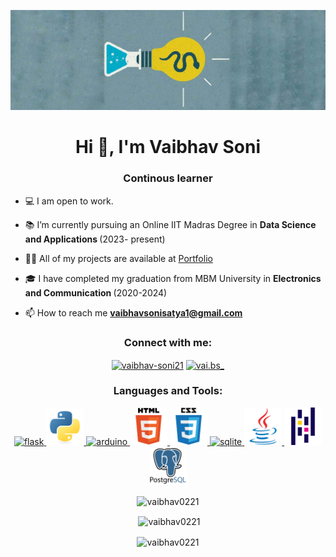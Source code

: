 ![logo](https://github.com/Vaibhav0221/Vaibhav0221/blob/main/Banner.jpeg)

<h1 align="center">Hi 👋, I'm Vaibhav Soni</h1>
<h3 align="center">Continous learner</h3>

- 💻 I am open to work.

- 📚 I’m currently pursuing an Online IIT Madras Degree in  <strong> Data Science and Applications </strong>    (2023- present)

- 👨‍💻 All of my projects are available at [Portfolio](https://vaibhav0221.github.io/IITM/)

- 🎓 I have completed my graduation from MBM University in <strong> Electronics and Communication </strong>    (2020-2024)

- 📫 How to reach me **vaibhavsonisatya1@gmail.com**

<h3 align="center">Connect with me:</h3>

<p align="center">
    <a href="https://linkedin.com/in/vaibhav-soni21" target="blank"><img align="center" src="https://raw.githubusercontent.com/rahuldkjain/github-profile-readme-generator/master/src/images/icons/Social/linked-in-alt.svg" alt="vaibhav-soni21" height="60" width="60" /></a>
    <a href="https://instagram.com/vai.bs_" target="blank"><img align="center" src="https://raw.githubusercontent.com/rahuldkjain/github-profile-readme-generator/master/src/images/icons/Social/instagram.svg" alt="vai.bs_" height="60" width="60" /></a>
    </p>

<h3 align="center">Languages and Tools:</h3>
    <p align="center"> 
        <a href="https://flask.palletsprojects.com/" target="_blank" rel="noreferrer"> <img src="https://www.vectorlogo.zone/logos/pocoo_flask/pocoo_flask-icon.svg" alt="flask" width="60" height="60"/> </a>
        <a href="https://www.python.org" target="_blank" rel="noreferrer"> <img src="https://raw.githubusercontent.com/devicons/devicon/master/icons/python/python-original.svg" alt="python" width="60" height="60"/> </a> 
        <a href="https://www.arduino.cc/" target="_blank" rel="noreferrer"><img src="https://cdn.worldvectorlogo.com/logos/arduino-1.svg" alt="arduino" width="60" height="60"/> </a> 
        <a href="https://www.w3.org/html/" target="_blank" rel="noreferrer"> <img src="https://raw.githubusercontent.com/devicons/devicon/master/icons/html5/html5-original-wordmark.svg" alt="html5" width="60" height="60"/> </a> 
        <a href="https://www.w3schools.com/css/" target="_blank" rel="noreferrer"> <img src="https://raw.githubusercontent.com/devicons/devicon/master/icons/css3/css3-original-wordmark.svg" alt="css3" width="60" height="60"/> </a> 
        <a href="https://www.sqlite.org/" target="_blank" rel="noreferrer"> <img src="https://www.vectorlogo.zone/logos/sqlite/sqlite-icon.svg" alt="sqlite" width="60" height="60"/> </a> 
        <a href="https://www.java.com" target="_blank" rel="noreferrer"> <img src="https://raw.githubusercontent.com/devicons/devicon/master/icons/java/java-original.svg" alt="java" width="60" height="60"/> </a> 
        <a href="https://pandas.pydata.org/" target="_blank" rel="noreferrer"> <img src="https://raw.githubusercontent.com/devicons/devicon/2ae2a900d2f041da66e950e4d48052658d850630/icons/pandas/pandas-original.svg" alt="pandas" width="60" height="60"/> </a> 
        <a href="https://www.postgresql.org" target="_blank" rel="noreferrer"> <img src="https://raw.githubusercontent.com/devicons/devicon/master/icons/postgresql/postgresql-original-wordmark.svg" alt="postgresql" width="60" height="60"/> </a> 
        </p>
    
<p align="center"><img align="center" src="https://github-readme-stats.vercel.app/api/top-langs?username=vaibhav0221&show_icons=true&locale=en&layout=compact" alt="vaibhav0221" /></p>

<p align="center">&nbsp;<img align="center" src="https://github-readme-stats.vercel.app/api?username=vaibhav0221&show_icons=true&locale=en" alt="vaibhav0221" /></p>

<p align="center"><img align="center" src="https://github-readme-streak-stats.herokuapp.com/?user=vaibhav0221&" alt="vaibhav0221" /></p>
